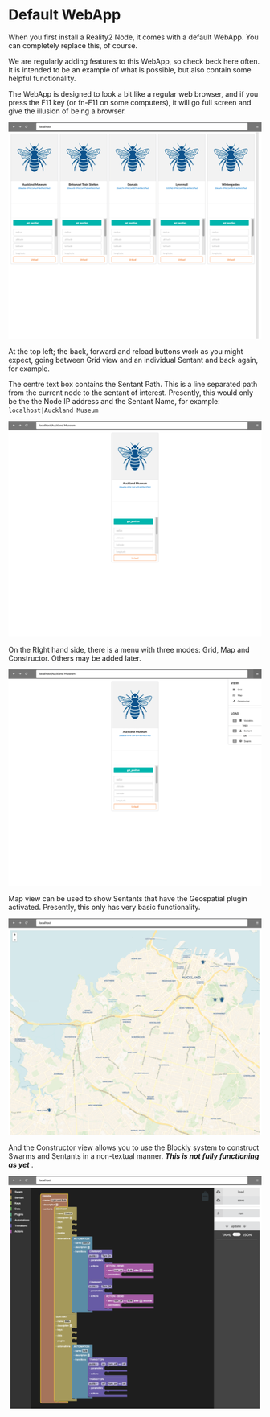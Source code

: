 # Default WebApp



When you first install a Reality2 Node, it comes with a default WebApp.  You can completely replace this, of course.  

We are regularly adding features to this WebApp, so check beck here often.  It is intended to be an example of what is possible, but also contain some helpful functionality.

The WebApp is designed to look a bit like a regular web browser, and if you press the F11 key (or fn-F11 on some computers), it will go full screen and give the illusion of being a browser.

![](.images/I8AwgFDpNkFP7.png)

At the top left; the back, forward and reload buttons work as you might expect, going between Grid view and an individual Sentant and back again, for example.

The centre text box contains the Sentant Path.  This is a line separated path from the current node to the sentant of interest.  Presently, this would only be the the Node IP address and the Sentant Name, for example: `localhost|Auckland Museum`

![](.images/DOl8TPmPU1xel.png)

On the RIght hand side, there is a menu with three modes: Grid, Map and Constructor.  Others may be added later.

![](.images/plEkotu9HHftM.png)



Map view can be used to show Sentants that have the Geospatial plugin activated.  Presently, this only has very basic functionality.

![](.images/Jd2vONMP14qyL.png)

And the Constructor view allows you to use the Blockly system to construct Swarms and Sentants in a non-textual manner.  ***This is not fully functioning as yet*** .

![](.images/Y89W6IDaAsyiU.png)

